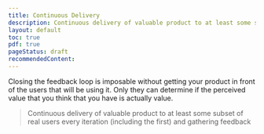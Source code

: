 ```yaml
---
title: Continuous Delivery
description: Continuous delivery of valuable product to at least some subset of real users every iteration (including the first) and gathering feedback
layout: default
toc: true
pdf: true
pageStatus: draft
recommendedContent:
---
```


Closing the feedback loop is imposable without getting your product in front of the users that will be using it. Only they can determine if the perceived value that you think that you have is actually value. 

> Continuous delivery of valuable product to at least some subset of real users every iteration (including the first) and gathering feedback